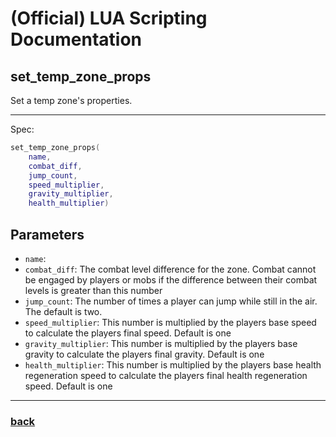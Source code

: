 
# (Official) LUA Scripting Documentation

## set_temp_zone_props

Set a temp zone's properties.

___

Spec:

```lua
set_temp_zone_props(
	name,
	combat_diff,
	jump_count,
	speed_multiplier,
	gravity_multiplier,
	health_multiplier)
```

## Parameters

- `name`: 
- `combat_diff`: The combat level difference for the zone. Combat cannot be engaged by players or mobs if the difference between their combat levels is greater than this number
- `jump_count`: The number of times a player can jump while still in the air. The default is two.
- `speed_multiplier`: This number is multiplied by the players base speed to calculate the players final speed. Default is one
- `gravity_multiplier`: This number is multiplied by the players base gravity to calculate the players final gravity. Default is one
- `health_multiplier`: This number is multiplied by the players base health regeneration speed to calculate the players final health regeneration speed. Default is one

___

### [back](../zones)

